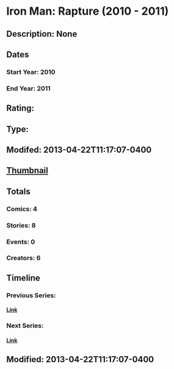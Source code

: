 # Iron Man: Rapture (2010 - 2011)
## Description: None
## Dates
### Start Year: 2010
### End Year: 2011
## Rating: 
## Type: 
## Modifed: 2013-04-22T11:17:07-0400
## [Thumbnail](http://i.annihil.us/u/prod/marvel/i/mg/3/90/517553f8063be.jpg)
## Totals
### Comics: 4
### Stories: 8
### Events: 0
### Creators: 6
## Timeline
### Previous Series: 
#### [Link]()
### Next Series: 
#### [Link]()
## Modified: 2013-04-22T11:17:07-0400
